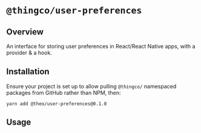 # `@thingco/user-preferences`

## Overview

An interface for storing user preferences in React/React Native apps, with a provider & a hook.

## Installation

Ensure your project is set up to allow pulling `@thingco/` namespaced packages from GitHub rather than NPM, then:

```
yarn add @theo/user-preferences@0.1.0
```

## Usage

